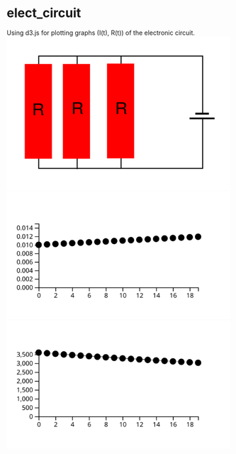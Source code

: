 # elect_circuit
Using d3.js for plotting graphs (I(t), R(t)) of the electronic circuit.
![el_circuit.svg](https://github.com/Amironsoft/elect_circuit/blob/master/el_circuit.svg)
![graph1.svg](https://github.com/Amironsoft/elect_circuit/blob/master/graph1.svg)
![graph2.svg](https://github.com/Amironsoft/elect_circuit/blob/master/graph2.svg)


